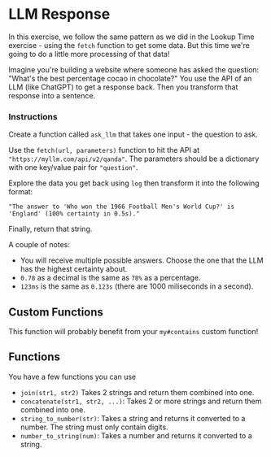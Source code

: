 # LLM Response

In this exercise, we follow the same pattern as we did in the Lookup Time exercise - using the `fetch` function to get some data.
But this time we're going to do a little more processing of that data!

Imagine you're building a website where someone has asked the question: "What's the best percentage cocao in chocolate?"
You use the API of an LLM (like ChatGPT) to get a response back.
Then you transform that response into a sentence.

### Instructions

Create a function called `ask_llm` that takes one input - the question to ask.

Use the `fetch(url, parameters)` function to hit the API at `"https://myllm.com/api/v2/qanda"`. The parameters should be a dictionary with one key/value pair for `"question"`.

Explore the data you get back using `log` then transform it into the following format:

```jikiscript
"The answer to 'Who won the 1966 Football Men's World Cup?' is 'England' (100% certainty in 0.5s)."
```

Finally, return that string.

A couple of notes:

- You will receive multiple possible answers. Choose the one that the LLM has the highest certainty about.
- `0.78` as a decimal is the same as `78%` as a percentage.
- `123ms` is the same as `0.123s` (there are 1000 miliseconds in a second).

## Custom Functions

This function will probably benefit from your `my#contains` custom function!

## Functions

You have a few functions you can use

- `join(str1, str2)` Takes 2 strings and return them combined into one.
- `concatenate(str1, str2, ...)`: Takes 2 or more strings and return them combined into one.
- `string_to_number(str)`: Takes a string and returns it converted to a number. The string must only contain digits.
- `number_to_string(num)`: Takes a number and returns it converted to a string.
